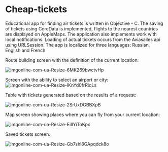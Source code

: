 # Cheap-tickets
Educational app for finding air tickets is written in Objective - C. The saving of tickets using CoreData is implemented, flights to the nearest countries are displayed on AppleMaps. The application also implements work with local notifications. Loading of actual tickets occurs from the Aviasailes api using URLSession. The app is localized for three languages: Russian, English and French

Route building screen with the definition of the current location:

![imgonline-com-ua-Resize-6MK269bwctvHp](https://user-images.githubusercontent.com/65159241/115546774-1aa59300-a2ae-11eb-83f3-33d2de50c2ba.jpg)

Screen with the ability to select an airport or city:
![imgonline-com-ua-Resize-IKnYd0frRiqLs](https://user-images.githubusercontent.com/65159241/115546928-4f194f00-a2ae-11eb-8507-44ae1704cbb3.jpg)

Table with tickets generated based on the results of a request:

![imgonline-com-ua-Resize-2SrUxDGBBXpB](https://user-images.githubusercontent.com/65159241/115547648-2cd40100-a2af-11eb-9218-6d87c85821a1.jpg)

Map screen showing places where you can fly from your current location:

![imgonline-com-ua-Resize-EiIlYiToKpx](https://user-images.githubusercontent.com/65159241/115547170-a5868d80-a2ae-11eb-8eed-afa8baadcfa8.jpg)

Saved tickets screen:

![imgonline-com-ua-Resize-Gb7shl8GApqdck8o](https://user-images.githubusercontent.com/65159241/115547715-41b09480-a2af-11eb-8d71-dceb819a7de4.jpg)





